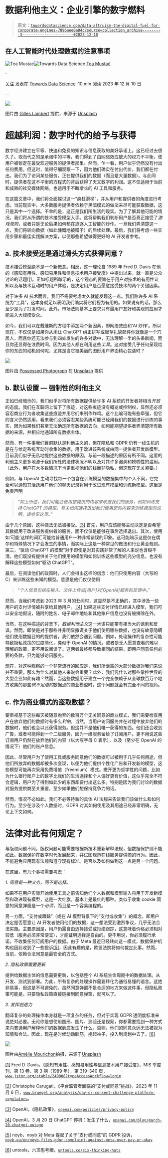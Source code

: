 # 数据利他主义：企业引擎的数字燃料

> 原文：[`towardsdatascience.com/data-altruism-the-digital-fuel-for-corporate-engines-7896aee0a84c?source=collection_archive---------3-----------------------#2023-12-10`](https://towardsdatascience.com/data-altruism-the-digital-fuel-for-corporate-engines-7896aee0a84c?source=collection_archive---------3-----------------------#2023-12-10)

## 在人工智能时代处理数据的注意事项

[](https://medium.com/@tea.mustac?source=post_page-----7896aee0a84c--------------------------------)![Tea Mustać](https://medium.com/@tea.mustac?source=post_page-----7896aee0a84c--------------------------------)[](https://towardsdatascience.com/?source=post_page-----7896aee0a84c--------------------------------)![Towards Data Science](https://towardsdatascience.com/?source=post_page-----7896aee0a84c--------------------------------) [Tea Mustać](https://medium.com/@tea.mustac?source=post_page-----7896aee0a84c--------------------------------)

·

[关注](https://medium.com/m/signin?actionUrl=https%3A%2F%2Fmedium.com%2F_%2Fsubscribe%2Fuser%2F109d4928877a&operation=register&redirect=https%3A%2F%2Ftowardsdatascience.com%2Fdata-altruism-the-digital-fuel-for-corporate-engines-7896aee0a84c&user=Tea+Musta%C4%87&userId=109d4928877a&source=post_page-109d4928877a----7896aee0a84c---------------------post_header-----------) 发表在 [Towards Data Science](https://towardsdatascience.com/?source=post_page-----7896aee0a84c--------------------------------) ·10 min 阅读·2023 年 12 月 10 日[](https://medium.com/m/signin?actionUrl=https%3A%2F%2Fmedium.com%2F_%2Fvote%2Ftowards-data-science%2F7896aee0a84c&operation=register&redirect=https%3A%2F%2Ftowardsdatascience.com%2Fdata-altruism-the-digital-fuel-for-corporate-engines-7896aee0a84c&user=Tea+Musta%C4%87&userId=109d4928877a&source=-----7896aee0a84c---------------------clap_footer-----------)

--

[](https://medium.com/m/signin?actionUrl=https%3A%2F%2Fmedium.com%2F_%2Fbookmark%2Fp%2F7896aee0a84c&operation=register&redirect=https%3A%2F%2Ftowardsdatascience.com%2Fdata-altruism-the-digital-fuel-for-corporate-engines-7896aee0a84c&source=-----7896aee0a84c---------------------bookmark_footer-----------)![](img/ae3ef1074009500824d0116c8a26a72d.png)

图片由 [Gilles Lambert](https://unsplash.com/@gilleslambert) 提供，来源于 [Unsplash](https://unsplash.com/)

# 超越利润：数字时代的给予与获得

数字经济建立在平等、快速和免费的知识与信息获取的美好承诺上。这已经过去很久了。取而代之的是承诺中的平等，我们得到了由网络效应放大的权力不平衡，使用户被锁定在最受欢迎服务的提供者那里。然而，乍一看，用户似乎仍然没有付出任何费用。但这时，值得仔细观察一下，因为他们确实在付出代价。我们都在付出。我们为了访问某些服务，正在提供我们的数据（而且是大量数据）。与此同时，提供者在这不平衡的方程式的背后获得了天文数字的利润。这不仅适用于当前和成熟的社交媒体网络，也适用于不断增长的 AI 工具和服务。

在这篇文章中，我们将全面探讨这一“疯狂滑梯”，并从用户和提供者的角度进行考虑。当前现实中，大多数服务提供者依赖于黑暗模式的做法来尽可能获取数据，这只是其中一个选择。不幸的是，这正是我们所生活的现实。为了了解其他可能的情况，我们将从所谓的技术接受模型入手。这将帮助我们判断用户是否真正接受了*游戏规则*，或者只是无论后果如何都在追逐人工智能的炒作。一旦我们弄清楚这一点，我们将转向数据（如此慷慨地被赠予）的后续处理。最后，我们将考虑一些实用步骤和最佳实践解决方案，以便那些希望做得更好的 AI 开发者参考。

## a. 技术接受还是通过滑头方式获得同意？

技术接受模型绝不是一个新概念。相反，这一理论自 1989 年 Fred D. Davis 在他的《感知有用性、感知易用性和信息技术用户接受度》中提出以来，就一直是公众讨论的话题[[1]](#_ftn1)。正如标题所暗示的，这个观点的要旨在于用户对技术的有用性认知以及与技术互动时的用户体验，是决定用户是否愿意接受技术的两个关键因素。

对于许多 AI 技术而言，我们不需要考虑太久就能发现这一点。我们称许多 AI 系统为“工具”，这本身就足以表明我们确实将它们视为有用的。如果说有的话，那么至少是为了打发时间。此外，市场法则基本上要求只有最用户友好和美观的应用才能进入大规模受众。

如今，我们可以在戴维斯的方程中添加两个新因素，即网络效应和‘AI 炒作’。所以现在，不仅仅是如果你从未让 ChatGPT 纠正拼写或起草礼貌邮件你就像是一个穴居人，而且你还无法参与到四处发生的许多对话中，无法理解一半的头条新闻，而且你还显得在浪费时间，因为其他人都在利用这些*工具*。这对接受几乎任何呈现给你的东西的动机如何呢，尤其是当它被美丽的图形用户界面精心包装时？

![](img/dba0b4973b738e37d2ca9665aa116e0d.png)

图片由 [Possessed Photograph](https://unsplash.com/@possessedphotography) 在 [Unsplash](https://unsplash.com/) 提供

## b. 默认设置 — 强制性的利他主义

正如已经暗示的，我们似乎对将所有数据提供给许多 AI 系统的开发者持相当*开放*的态度。我们在互联网上留下了痕迹，对这些痕迹没有概览或控制权，显然还必须容忍商业行为者收集这些痕迹并用它们来制作炸鸡。这个比喻可能有些牵强，但它的含义仍然适用。看来我们必须容忍某些系统可能已经用我们的数据进行训练的事实，因为如果我们甚至无法确定所有数据的去向，如何能期望提供者弄清楚所有数据的来源，并相应地通知所有数据主体。

然而，有一件事我们目前默认是利他主义的，但在隐私和 GDPR 仍有一线生机的是在与给定系统互动时收集的数据，用于改进该系统或由同一提供者开发新模型。目前我们似乎无私地提供这些数据的原因，与前一段描述的原因有所不同。这里的利他主义更多地源于我们所处的法律状况不明以及对其许多漏洞和模糊性的滥用。（此外，用户在大多数情况下也更重视他们的钱而非隐私，但这现在无关紧要。）

例如，与 OpenAI 主动寻找每一个包含在训练模型的数据集中的个人不同，它完全可以通知其活跃用户他们的聊天记录将用于改进现有模型和训练新模型。这里是免责声明

> *“如上所述，我们可能会使用您提供的内容来改进我们的服务，例如训练支持 ChatGPT 的模型。有关如何选择退出我们使用您的内容来训练模型的说明，请参见这里。”*

由于几个原因，这种做法无法被接受。[[3]](#_ftn3) 首先，用户应该能够主动决定是否希望其数据用于改进服务提供者的服务，而不仅仅是能够在事后选择退出。其次，使用如‘可能’这样的词汇可能给普通用户一种非常错误的印象。这可能暗示这是仅在偶尔和特殊情况下才会发生的事情，而实际上这是一种常见的做法和行业黄金规则。第三，“驱动 ChatGPT 的模型”对于即使是对其实践非常了解的人来说也含糊不清。他们既没有提供关于他们使用的模型和如何训练这些模型的充分信息，也没有解释这些模型如何“驱动 ChatGPT”。

最后，在阅读他们的政策时，人们会得出这样的信念：他们只使用内容（大写的 C）来训练这些未知的模型。意思是他们仅仅使用

> “*个人信息包括在输入、文件上传或[用户]对[OpenAI]服务的反馈中*。”

然而，当我们考虑到 2023 年 3 月的丑闻时，这显然是不正确的，其中涉及一些用户的支付详情被共享给其他用户。[ [4]](#_ftn4) 如果这些支付详情已经进入模型，我们可以安全地假设，随附的姓名、电子邮件地址和其他账户信息也没有被排除在外。

当然，在这种描述的背景下，*数据利他主义*这一术语只能带有相当大的讽刺和反讽。然而，即使是对于那些并非明显撒谎关于他们使用哪些数据，也没有故意隐瞒他们使用数据目的的提供者，我们依然会遇到问题。例如，处理操作的复杂性可能导致隐私政策的过度简化，类似于 OpenAI 的情况，或者是无人愿意查看的难以理解的政策，更不用说阅读了。这两者最终都导致相同的结果，即用户同意任何必要的条款，只为能够访问服务。

现在，对这种观察的一个非常流行的回应是，我们所泄露的大部分数据对我们来说并不重要，那么为什么对其他人来说会重要？此外，我们凭什么对那些掌控世界的大型企业如此有趣？然而，当这些数据用于建立一个完全依赖于从全球数百万个地方收集的那些*微不足道的*数据点的商业模型时，这个问题就会有完全不同的视角。

## c. 作为商业模式的盗取数据？

要审视基于这些每天被随意抛弃的数百万个无关同意的商业模式，我们需要检查用户在放弃他们的数据时有多么*利他*。当然，当用户访问服务并在过程中放弃他们的数据时，他们也会以此获得服务。但这并不是他们唯一获得的东西。他们还会收到广告，或者可能得到一个二级服务，因为一级服务留给了订阅用户。更不用说这些订阅用户仍然在放弃他们的内容（以大写字母 C 表示），以及（至少在 OpenAI 的情况下）他们的账户信息。

因此，尽管用户为了使用工具或服务同意他们的数据可以被用于几乎任何用途，但他们所放弃的数据却被多次变现，以便为他们提供个性化广告和开发新的模型，这些模型可能再次采用免费增值（freemium）模式。撇开更为哲学性的问题，比如为什么银行账户上的数字比我们的生活选择和个人偏好更有价值，这似乎完全不符合逻辑，用户为了得到如此少的东西却要付出这么多。特别是因为我们讨论的数据对服务提供商至关重要，至少如果他们想保持竞争力的话。

然而，情况不必如此。我们不必等待新的具体 AI 法规来告诉我们该做什么和如何行为。至少在涉及个人数据时，GDPR 对其如何使用及其用途已经非常明确，无论上下文如何。

# 法律对此有何规定？

与版权问题不同，版权问题可能需要根据新技术重新解释法规，但数据保护则不能如此。数据保护在数字时代发展起来，并试图规范在线服务提供商的行为。因此，不能避免应用现有法规和遵守现有标准。是否以及如何做到这一点是另一个问题。

在这里，有几个事项需要考虑：

*1\. 同意是一种义务，而不是选择。*

如果不在用户实际开始使用工具之前告知他们个人数据和模型输入将用于开发新模型和改进现有模型，这是一大红旗。基本上是最红的那种。类似于收集 cookie 同意的同意弹窗是一个*必须*，而且是一个容易编程的。

另一方面，“支付或跟踪”（或在 AI 模型背景下的“支付或收集”）的概念，即用户决定是否愿意让 AI 开发者使用他们的数据，这一想法受到激烈争议，几乎无法合法实施。主要原因是，用户仍需自由选择接受或拒绝跟踪，这意味着价格必须相对较低（服务必须非常便宜），才能证明选择是自由的。更不用说，你必须履行承诺，不收集任何订阅用户的数据。由于 Meta 最近已经转向这一模式，数据保护机构也因此收到了一些投诉[[5]](#_ftn5)，因此有趣的是，欧盟法院将如何裁定此事。然而，当前，依赖合法同意是最安全的方式。

*2. 隐私政策需要更新*

提供给数据主体的信息需要更新，以包括整个 AI 系统生命周期中的数据处理。从开发、测试到部署。为此，所有复杂的处理操作需要转化为通俗易懂的语言。这绝非易事，但这是不可避免的。虽然同意弹窗不是合适的地方来做这件事，但隐私政策可能是。只要隐私政策直接链接到同意弹窗，就可以了。

*3. 发挥创造力*

翻译复杂的处理操作本身就是一项复杂的任务，但对于实现 GDPR 透明度标准来说绝对必要。无论你是想使用图形、图片、测验还是视频，你都需要找到一种方式来向普通用户解释他们的数据到底发生了什么。否则，他们的同意永远无法被视为知情和合法。因此，现在是时候动动脑筋，挽起袖子，投入到规划中去了。[[6]](#_ftn6)

![](img/03a87791f1af3d1e0df84a99fbd1174a.png)

图片由[Amélie Mourichon](https://unsplash.com/@amayli)拍摄，来源于[Unsplash](https://unsplash.com/)

[[1]](#_ftnref1) Fred D. Davis，《感知有用性、感知易用性与信息技术用户接受度》，MIS 季度刊，第 13 卷，第 3 期（1989 年），第 319–340 页，[`www.jstor.org/stable/249008?typeAccessWorkflow=login`](https://www.jstor.org/stable/249008?typeAccessWorkflow=login)

[[2]](#_ftnref2) Christophe Carugati，《平台监管者面临的“支付或同意”挑战》，2023 年 11 月 6 日，[`www.bruegel.org/analysis/pay-or-consent-challenge-platform-regulators`](https://www.bruegel.org/analysis/pay-or-consent-challenge-platform-regulators)。

[[3]](#_ftnref3) OpenAI，《隐私政策》，[`openai.com/policies/privacy-policy`](https://openai.com/policies/privacy-policy)

[[4]](#_ftnref4) OpenAI，3 月 20 日 ChatGPT 停机：发生了什么，[`openai.com/blog/march-20-chatgpt-outage`](https://openai.com/blog/march-20-chatgpt-outage)

[[5]](#_ftnref5) noyb，noyb 对 Meta 提起了关于“支付或同意”的 GDPR 投诉，[`noyb.eu/en/noyb-files-gdpr-complaint-against-meta-over-pay-or-okay`](https://noyb.eu/en/noyb-files-gdpr-complaint-against-meta-over-pay-or-okay)

[[6]](#_ftnref6) untools，六顶思考帽，[`untools.co/six-thinking-hats`](https://untools.co/six-thinking-hats)
